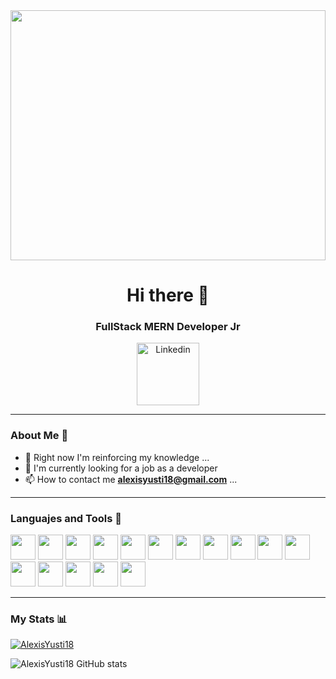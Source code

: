 <div id="header" align="center">
    <img src="https://media.giphy.com/media/bGgsc5mWoryfgKBx1u/giphy.gif" width="100%" height="400"/>
    <h1 align="center">Hi there 👋</h1>
    <h3 align="center">FullStack MERN Developer Jr</h3>
</div>
<div align="center">
    <a href="https://www.linkedin.com/in/alexisyusti">
        <img src="https://blog.waalaxy.com/wp-content/uploads/2021/01/Linkedin-Logo-2048x1280.png" alt="Linkedin" width='100'>
    </a>
</div>

---
### About Me 🧑

- 🌱 Right now I'm reinforcing my knowledge ...
- 💬 I'm currently looking for a job as a developer
- 📫 How to contact me **alexisyusti18@gmail.com** ...
<!-- - 🌎 Website [name] (Link) -->

---

<div align="left">
    <h3>Languajes and Tools 🔨</h3>
    <img src="https://cdn-icons-png.flaticon.com/512/174/174854.png" alt="" width="40" height="40">
    <img src="https://icons.iconarchive.com/icons/martz90/hex/512/css-3-icon.png" alt="" width="40" height="40">
    <img src="https://cdn.icon-icons.com/icons2/2415/PNG/512/javascript_original_logo_icon_146455.png" alt="" width="40" height="40">
    <img src="https://upload.wikimedia.org/wikipedia/commons/thumb/b/b2/Bootstrap_logo.svg/602px-Bootstrap_logo.svg.png" alt="" width="40" height="40">
    <img src="https://seeklogo.com/images/G/google-fonts-logo-185D843C0C-seeklogo.com.png" alt="" width="40" height="40">
    <img src="https://cdn-icons-png.flaticon.com/512/103/103093.png" alt="" width="40" height="40">
    <img src="https://cdn-icons-png.flaticon.com/512/136/136525.png" alt="" width="40" height="40">
    <img src="https://upload.wikimedia.org/wikipedia/commons/thumb/a/a7/React-icon.svg/2300px-React-icon.svg.png" alt="" width="40" height="40">
    <img src="https://img.icons8.com/color/480/mongodb.png" alt="" width="40" height="40">
    <img src="https://w7.pngwing.com/pngs/925/447/png-transparent-express-js-node-js-javascript-mongodb-node-js-text-trademark-logo.png" alt="" width="40" height="40">
    <img src="https://cdn-icons-png.flaticon.com/512/919/919825.png" alt="" width="40" height="40">
    <img src="https://assets.stickpng.com/images/5848309bcef1014c0b5e4a9a.png" alt="" width="40" height="40">
    <img src="https://uxwing.com/wp-content/themes/uxwing/download/brands-and-social-media/postman-icon.png" alt="" width="40" height="40">
    <img src="https://cdn1.iconfinder.com/data/icons/soleicons-fill-vol-1/64/reactjs_javascript_library_atom_atomic_react-512.png" alt="" width="40" height="40">
    <img src="https://user-images.githubusercontent.com/8939680/57233884-20344080-6fe5-11e9-8df3-0df1282e1574.png" alt="" width="40" height="40">
    <img src="https://assets.stickpng.com/images/58480873cef1014c0b5e48ea.png" alt="" width="40" height="40">
    <!-- <img src="" alt="" width="40" height="40"> -->
</div>

---
### My Stats 📊

[![AlexisYusti18](https://github-readme-stats.vercel.app/api/top-langs/?username=AlexisYusti18&layout=compact)](https://github.com/anuraghazra/github-readme-stats)

![AlexisYusti18 GitHub stats](https://github-readme-stats.vercel.app/api?username=AlexisYusti18&show_icons=true&theme=radical)


